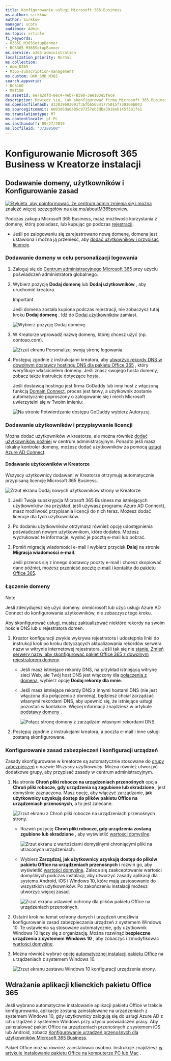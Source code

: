 ```yaml
---
title: Konfigurowanie usługi Microsoft 365 Business
ms.author: sirkkuw
author: Sirkkuw
manager: scotv
audience: Admin
ms.topic: article
f1_keywords:
- O365E_M365SetupBanner
- BCS365_M365SetupBanner
ms.service: o365-administration
localization_priority: Normal
ms.collection:
- Adm_O365
- M365-subscription-management
ms.custom: OKR_SMB_M365
search.appverid:
- BCS160
- MET150
ms.assetid: 6e7a2dfd-8ec4-4eb7-8390-3ee103e5fece
description: Dowiedz się, jak skonfigurować firmę Microsoft 365 Business.
ms.openlocfilehash: d33839693001f36fbb56541775015f739300b043
ms.sourcegitcommit: 6003d6da0a85c97357eb3dba3918eb145f381fe1
ms.translationtype: MT
ms.contentlocale: pl-PL
ms.lasthandoff: 09/27/2019
ms.locfileid: "37288500"
---
```

# <a name="set-up-microsoft-365-business-in-the-setup-wizard"></a>Konfigurowanie Microsoft 365 Business w Kreatorze instalacji

## <a name="add-your-domain-users-and-set-up-policies"></a>Dodawanie domeny, użytkowników i Konfigurowanie zasad

[![Etykieta, aby poinformować, że centrum admin zmienia się i można znaleźć więcej szczegółów na aka.ms/aboutM365preview.](media/m365admincenterchanging.png)](https://docs.microsoft.com/office365/admin/microsoft-365-admin-center-preview)

Podczas zakupu Microsoft 365 Business, masz możliwość korzystania z domeny, którą posiadasz, lub kupując go podczas [rejestracji](sign-up.md).

- Jeśli po zalogowaniu się zarejestrowano nową domenę, domena jest ustawiona i można ją przenieść, aby [dodać użytkowników i przypisać licencje](#add-users-and-assign-licenses).

### <a name="add-your-domain-to-personalize-sign-in"></a>Dodawanie domeny w celu personalizacji logowania

1. Zaloguj się do [Centrum administracyjnego Microsoft 365](https://admin.microsoft.com) przy użyciu poświadczeń administratora globalnego. 

2. Wybierz pozycję **Dodaj domenę** lub **Dodaj użytkowników** , aby uruchomić kreatora.
    > [!IMPORTANT]
    > Jeśli domena została kupiona podczas rejestracji, nie zobaczysz tutaj kroku **Dodaj domenę** . Idź do [Dodaj użytkowników](#add-users-and-assign-licenses) zamiast.

    ![Wybierz pozycję Dodaj domenę.](media/addadomainadmincenter.png)
    
3. W Kreatorze wprowadź nazwę domeny, której chcesz użyć (np. contoso.com).


    ![Zrzut ekranu Personalizuj swoją stronę logowania.](media/personalizesignin.png)

    
4. Postępuj zgodnie z instrukcjami kreatora, aby [utworzyć rekordy DNS w dowolnym dostawcy hostingu DNS dla pakietu Office 365](https://docs.microsoft.com/office365/admin/get-help-with-domains/create-dns-records-at-any-dns-hosting-provider) , który weryfikuje właścicielem domeny. Jeśli znasz swojego hosta domeny, zobacz także instrukcje dotyczące [hosta](https://docs.microsoft.com/office365/admin/get-help-with-domains/set-up-your-domain-host-specific-instructions).

    Jeśli dostawcą hostingu jest firma GoDaddy lub inny host z włączoną funkcją [Domain Connect](https://docs.microsoft.com/office365/admin/get-help-with-domains/domain-connect), proces jest łatwy, a użytkownik zostanie automatycznie poproszony o zalogowanie się i niech Microsoft uwierzytelni się w Twoim imieniu:

    ![Na stronie Potwierdzanie dostępu GoDaddy wybierz Autoryzuj.](media/godaddyauth.png)

### <a name="add-users-and-assign-licenses"></a>Dodawanie użytkowników i przypisywanie licencji

Można dodać użytkowników w kreatorze, ale można również [dodać użytkowników później](add-users-m365b.md) w centrum administracyjnym. Ponadto jeśli masz lokalny kontroler domeny, możesz dodać użytkowników za pomocą [usługi Azure AD Connect](https://docs.microsoft.com/azure/active-directory/hybrid/how-to-connect-install-express).

#### <a name="add-users-in-the-wizard"></a>Dodawanie użytkowników w Kreatorze

Wszyscy użytkownicy dodawani w Kreatorze otrzymują automatycznie przypisaną licencję Microsoft 365 Business.

![Zrzut ekranu Dodaj nowych użytkowników strony w Kreatorze](media/addnewuserspage.png)

1. Jeśli Twoja subskrypcja Microsoft 365 Business ma istniejących użytkowników (na przykład, jeśli używasz programu Azure AD Connect), masz możliwość przypisania licencji do nich teraz. Możesz dodać licencje dla tych użytkowników.

3. Po dodaniu użytkowników otrzymasz również opcję udostępnienia poświadczeń nowym użytkownikom, które dodałeś. Możesz wydrukować te informacje, wysłać je pocztą e-mail lub pobrać.

4. Pomiń migrację wiadomości e-mail i wybierz przycisk **Dalej** na stronie **Migracja wiadomości e-mail**. 

    Jeśli przenoś się z innego dostawcy poczty e-mail i chcesz skopiować dane później, możesz [przenieść pocztę e-mail i kontakty do pakietu Office 365](https://support.office.com/article/a3e3bddb-582e-4133-8670-e61b9f58627e).


### <a name="connect-your-domain"></a>Łączenie domeny

> [!NOTE]
> Jeśli zdecydujesz się użyć domeny. onmicrosoft lub użyć usługi Azure AD Connect do konfigurowania użytkowników, nie zobaczysz tego kroku.
  
Aby skonfigurować usługi, musisz zaktualizować niektóre rekordy na swoim hoście DNS lub u rejestratora domen.
  
1. Kreator konfiguracji zwykle wykrywa rejestratora i udostępnia linki do instrukcji krok po kroku dotyczących aktualizowania rekordów serwera nazw w witrynie internetowej rejestratora. Jeśli tak się nie [stanie, Zmień serwery nazw, aby skonfigurować pakiet Office 365 z dowolnym rejestratorem domeny](https://support.office.com/article/a8b487a9-2a45-4581-9dc4-5d28a47010a2). 

    - Jeśli masz istniejące rekordy DNS, na przykład istniejącą witrynę sieci Web, ale Twój host DNS jest włączony dla [połączenia z domeną](https://docs.microsoft.com/office365/admin/get-help-with-domains/domain-connect), wybierz opcję **Dodaj rekordy dla mnie**. 
    - Jeśli masz istniejące rekordy DNS z innymi hostami DNS (nie jest włączona dla połączenia z domeną), będziesz chciał zarządzać własnymi rekordami DNS, aby upewnić się, że istniejące usługi pozostać w kontakcie. Więcej informacji znajdziesz w artykule [podstawy domeny](https://docs.microsoft.com/office365/admin/get-help-with-domains/dns-basics) .

        ![Połącz stronę domeny z zarządzam własnymi rekordami DNS.](media/connectyourdomainpage.png)

2. Postępuj zgodnie z instrukcjami kreatora, a poczta e-mail i inne usługi zostaną skonfigurowane.

### <a name="set-up-security-policies-and-device-configurations"></a>Konfigurowanie zasad zabezpieczeń i konfiguracji urządzeń 

Zasady skonfigurowane w kreatorze są automatycznie stosowane do [grupy zabezpieczeń](https://docs.microsoft.com/office365/admin/create-groups/compare-groups#security-groups) o nazwie *Wszyscy użytkownicy*. Można również utworzyć dodatkowe grupy, aby przypisać zasady w centrum administracyjnym.

1. Na stronie **Chroń pliki robocze na urządzeniach przenośnych** opcja **Chroń pliki robocze, gdy urządzenia są zagubione lub skradzione** , jest domyślnie zaznaczona. Masz opcję, aby włączyć zarządzanie, **jak użytkownicy uzyskują dostęp do plików pakietu Office na urządzeniach przenośnych**, a to jest zalecane.

    ![Zrzut ekranu z Chroń pliki robocze na urządzeniach przenośnych strony.](media/protectworkfilesondevices.png)

     - Rozwiń pozycję **Chroń pliki robocze, gdy urządzenia zostaną zgubione lub skradzione** , aby wyświetlić [wartości domyślne](protect-work-files-on-lost-or-stolen-device.md):

        ![Zrzut ekranu z wartościami domyślnymi chroniącymi pliki na utraconych urządzeniach.](media/protectworkfilesondevicesdefault.png)

    - Wybierz **Zarządzaj, jak użytkownicy uzyskują dostęp do plików pakietu Office na urządzeniach przenośnych** i rozwiń go, aby wyświetlić [wartości domyślne](manage-user-access-on-mobile-devices.md). Zaleca się zaakceptowanie wartości domyślnych podczas instalacji, aby utworzyć zasady aplikacji dla systemu Android, iOS i Windows 10, które mają zastosowanie do wszystkich użytkowników. Po zakończeniu instalacji możesz utworzyć więcej zasad.

        ![Zrzut ekranu ustawień ochrony dla plików pakietu Office na urządzeniach przenośnych.](media/useraccessonmobile.png)

2. Ostatni krok na temat ochrony danych i urządzeń umożliwia konfigurowanie zasad zabezpieczania urządzeń z systemem Windows 10. Te ustawienia są stosowane automatycznie, gdy użytkownik Windows 10 łączy się z organizacją. Można rozwinąć **bezpieczne urządzenia z systemem Windows 10** , aby zobaczyć i zmodyfikować [wartości domyślne](secure-windows-10-devices.md).
3. Można również wybrać opcję [automatycznej instalacji pakietu Office](install-office-on-windows-10-during-setup.md) na urządzeniach z systemem Windows 10.

    ![Zrzut ekranu zestawu Windows 10 konfiguracji urządzenia strony.](media/setwin10config.png)



## <a name="deploy-office-365-client-apps"></a>Wdrażanie aplikacji klienckich pakietu Office 365

Jeśli wybrano automatyczne instalowanie aplikacji pakietu Office w trakcie konfigurowania, aplikacje zostaną zainstalowane na urządzeniach z systemem Windows 10, gdy użytkownicy zalogują się do usługi Azure AD z ich urządzeń z systemem Windows przy użyciu poświadczeń pracy.
Aby zainstalować pakiet Office na urządzeniach przenośnych z systemem iOS lub Android, zobacz [Konfigurowanie urządzeń przenośnych dla użytkowników Microsoft 365 Business](set-up-mobile-devices.md).

Pakiet Office można również zainstalować osobno. Instrukcje znajdziesz [w artykule Instalowanie pakietu Office na komputerze PC lub Mac](https://support.office.com/article/4414eaaf-0478-48be-9c42-23adc4716658) .
